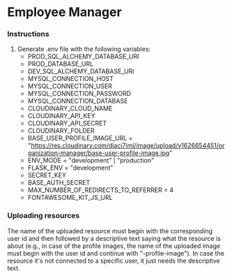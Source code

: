 # Employee Manager

### Instructions
1) Generate .env file with the following variables:
    - PROD_SQL_ALCHEMY_DATABASE_URI
    - PROD_DATABASE_URL
    - DEV_SQL_ALCHEMY_DATABASE_URI
    - MYSQL_CONNECTION_HOST
    - MYSQL_CONNECTION_USER
    - MYSQL_CONNECTION_PASSWORD
    - MYSQL_CONNECTION_DATABASE
    - CLOUDINARY_CLOUD_NAME
    - CLOUDINARY_API_KEY
    - CLOUDINARY_API_SECRET
    - CLOUDINARY_FOLDER
    - BASE_USER_PROFILE_IMAGE_URL = "https://res.cloudinary.com/djaci7iml/image/upload/v1626654451/organization-manager/base-user-profile-image.jpg"
    - ENV_MODE = "development" | "production"
    - FLASK_ENV = "development"
    - SECRET_KEY
    - BASE_AUTH_SECRET
    - MAX_NUMBER_OF_REDIRECTS_TO_REFERRER = 4
    - FONTAWESOME_KIT_JS_URL

### Uploading resources
The name of the uploaded resource must begin with the corresponding user id and then followed by a descriptive text saying what the resource is about (e.g., in case of the profile images, the name of the uploaded image must begin with the user id and continue with "-profile-image"). In case the resource it's not connected to a specific user, it just needs the descriptive text.  